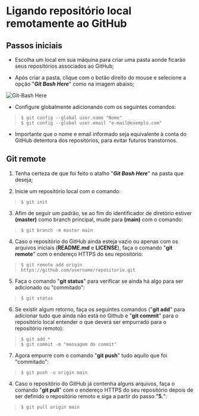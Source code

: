 # Ligando repositório local remotamente ao GitHub

## Passos iniciais


* Escolha um local em sua máquina para criar uma pasta aonde ficarão seus repositórios associados ao GitHub; 

* Após criar a pasta, clique com o botão direito do mouse e selecione a opção "_**Git Bash Here**_" como na imagem abaixo; 

  

![Git-Bash Here](https://jcutrer.com/wp-content/uploads/2018/01/git-bash-here-right-click.png.webp)




* Configure globalmente adicionando com os seguintes comandos:


> ```
> $ git config --global user.name "Nome"
> $ git config --global user.email "e-mail@exemplo.com"
> ```

* Importante que o nome e email informado seja equivalente à conta do GitHub detentora dos repositórios, para evitar futuros transtornos.

## Git remote

1. Tenha certeza de que foi feito o atalho "_**Git Bash Here**_" na pasta que deseja;

2. Inicie um repositório local com o comando:

> ```
> $ git init
> ```

3. Afim de seguir um padrão, se ao fim do identificador de diretório estiver **(master)** como branch principal, mude para **(main)** com o comando:

> ```
> $ git branch -m master main
> ```

</hr>

4. Caso o repositório do GitHub ainda esteja vazio ou apenas com os arquivos iniciais (**README.md** e **LICENSE**), faça o comando "**git remote**" com o endereço HTTPS do seu repositório: 

> ```
> $ git remote add origin https://github.com/username/repositorio.git
> ```

5. Faça o comando "**git status**" para verificar se ainda há algo para ser adicionado ou "commitado":

> ```
> $ git status
> ```

6. Se existir algum retorno, faça os seguintes comandos ("**git add**" para adicionar tudo que ainda não está no Github e "**git commit**" para o repositório local entender o que deverá ser empurrado para o repositório remoto):

> ```
> $ git add *
> $ git commit -m "mensagem do commit"
> ```

7. Agora empurre com o comando "**git push**" tudo aquilo que foi "commitado":

> ```
> $ git push -u origin main
> ```

</hr>

4. Caso o repositório do GitHub já contenha alguns arquivos, faça o comando "**git pull**" com o endereço HTTPS do seu repositório depois de ser definido o repositório remoto e siga a partir do passo "**5.**":

> ```
> $ git pull origin main
> ```


